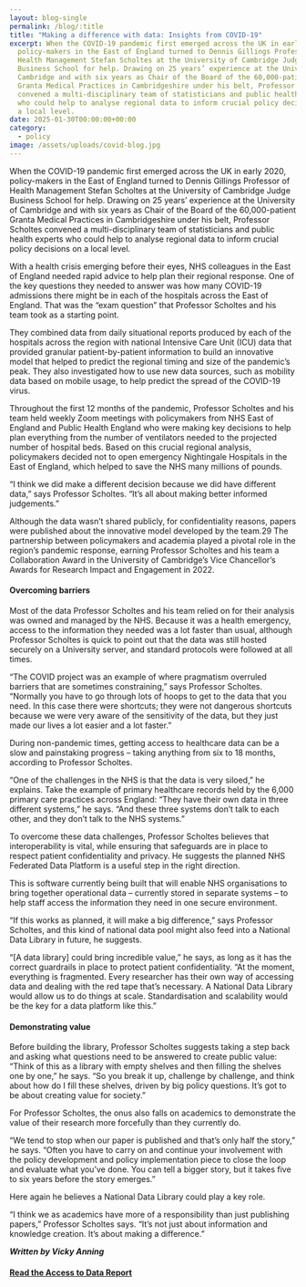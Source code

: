 ```yaml
---
layout: blog-single
permalink: /blog/:title
title: "Making a difference with data: Insights from COVID-19"
excerpt: When the COVID-19 pandemic first emerged across the UK in early 2020,
  policy-makers in the East of England turned to Dennis Gillings Professor of
  Health Management Stefan Scholtes at the University of Cambridge Judge
  Business School for help. Drawing on 25 years’ experience at the University of
  Cambridge and with six years as Chair of the Board of the 60,000-patient
  Granta Medical Practices in Cambridgeshire under his belt, Professor Scholtes
  convened a multi-disciplinary team of statisticians and public health experts
  who could help to analyse regional data to inform crucial policy decisions on
  a local level.
date: 2025-01-30T00:00:00+00:00
category:
  - policy
image: /assets/uploads/covid-blog.jpg
---
```

When the COVID-19 pandemic first emerged across the UK in early 2020, policy-makers in the East of England turned to Dennis Gillings Professor of Health Management Stefan Scholtes at the University of Cambridge Judge Business School for help. Drawing on 25 years’ experience at the University of Cambridge and with six years as Chair of the Board of the 60,000-patient Granta Medical Practices in Cambridgeshire under his belt, Professor Scholtes convened a multi-disciplinary team of statisticians and public health experts who could help to analyse regional data to inform crucial policy decisions on a local level.

With a health crisis emerging before their eyes, NHS colleagues in the East of England needed rapid advice to help plan their regional response. One of the key questions they needed to answer was how many COVID-19 admissions there might be in each of the hospitals across the East of England. That was the “exam question” that Professor Scholtes and his team took as a starting point.

They combined data from daily situational reports produced by each of the hospitals across the region with national Intensive Care Unit (ICU) data that provided granular patient-by-patient information to build an innovative model that helped to predict the regional timing and size of the pandemic’s peak. They also investigated how to use new data sources, such as mobility data based on mobile usage, to help predict the spread of the COVID-19 virus.

Throughout the first 12 months of the pandemic, Professor Scholtes and his team held weekly Zoom meetings with policymakers from NHS East of England and Public Health England who were making key decisions to help plan everything from the number of ventilators needed to the projected number of hospital beds. Based on this crucial regional analysis, policymakers decided not to open emergency Nightingale Hospitals in the East of England, which helped to save the NHS many millions of pounds.

“I think we did make a different decision because we did have different data,” says Professor Scholtes. “It’s all about making better informed judgements.”

Although the data wasn’t shared publicly, for confidentiality reasons, papers were published about the innovative model developed by the team.29 The partnership between policymakers and academia played a pivotal role in the region’s pandemic response, earning Professor Scholtes and his team a Collaboration Award in the University of Cambridge’s Vice Chancellor’s Awards for Research Impact and Engagement in 2022.

#### Overcoming barriers

Most of the data Professor Scholtes and his team relied on for their analysis was owned and managed by the NHS. Because it was a health emergency, access to the information they needed was a lot faster than usual, although Professor Scholtes is quick to point out that the data was still hosted securely on a University server, and standard protocols were followed at all times.

“The COVID project was an example of where pragmatism overruled barriers that are sometimes constraining,” says Professor Scholtes. “Normally you have to go through lots of hoops to get to the data that you need. In this case there were shortcuts; they were not dangerous shortcuts because we were very aware of the sensitivity of the data, but they just made our lives a lot easier and a lot faster.”

During non-pandemic times, getting access to healthcare data can be a slow and painstaking progress – taking anything from six to 18 months, according to Professor Scholtes.

“One of the challenges in the NHS is that the data is very siloed,” he explains. Take the example of primary healthcare records held by the 6,000 primary care practices across England: “They have their own data in three different systems,” he says. “And these three systems don’t talk to each other, and they don’t talk to the NHS systems.” 

To overcome these data challenges, Professor Scholtes believes that interoperability is vital, while ensuring that safeguards are in place to respect patient confidentiality and privacy. He suggests the planned NHS Federated Data Platform is a useful step in the right direction.

This is software currently being built that will enable NHS organisations to bring together operational data – currently stored in separate systems – to help staff access the information they need in one secure environment.

“If this works as planned, it will make a big difference,” says Professor Scholtes, and this kind of national data pool might also feed into a National Data Library in future, he suggests.

“\[A data library] could bring incredible value,” he says, as long as it has the correct guardrails in place to protect patient confidentiality. “At the moment, everything is fragmented. Every researcher has their own way of accessing data and dealing with the red tape that’s necessary. A National Data Library would allow us to do things at scale. Standardisation and scalability would be the key for a data platform like this.”

#### Demonstrating value

Before building the library, Professor Scholtes suggests taking a step back and asking what questions need to be answered to create public value: “Think of this as a library with empty shelves and then filling the shelves one by one,” he says. “So you break it up, challenge by challenge, and think about how do I fill these shelves, driven by big policy questions. It’s got to be about creating value for society.”

For Professor Scholtes, the onus also falls on academics to demonstrate the value of their research more forcefully than they currently do.

“We tend to stop when our paper is published and that’s only half the story,” he says. “Often you have to carry on and continue your involvement with the policy development and policy implementation piece to close the loop and evaluate what you’ve done. You can tell a bigger story, but it takes five to six years before the story emerges.”

Here again he believes a National Data Library could play a key role.

“I think we as academics have more of a responsibility than just publishing papers,” Professor Scholtes says. “It’s not just about information and knowledge creation. It’s about making a difference.”

***W﻿ritten by Vicky Anning***

#### **[R﻿ead the Access to Data Report](https://ai.cam.ac.uk/assets/uploads/ai-cam-access-to-data-case-studies.pdf)**